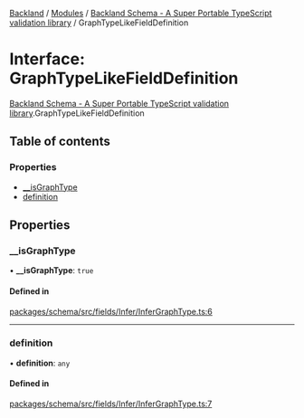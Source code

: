 [Backland](../README.md) / [Modules](../modules.md) / [Backland Schema - A Super Portable TypeScript validation library](../modules/Backland_Schema___A_Super_Portable_TypeScript_validation_library.md) / GraphTypeLikeFieldDefinition

# Interface: GraphTypeLikeFieldDefinition

[Backland Schema - A Super Portable TypeScript validation library](../modules/Backland_Schema___A_Super_Portable_TypeScript_validation_library.md).GraphTypeLikeFieldDefinition

## Table of contents

### Properties

- [\_\_isGraphType](Backland_Schema___A_Super_Portable_TypeScript_validation_library.GraphTypeLikeFieldDefinition.md#__isgraphtype)
- [definition](Backland_Schema___A_Super_Portable_TypeScript_validation_library.GraphTypeLikeFieldDefinition.md#definition)

## Properties

### \_\_isGraphType

• **\_\_isGraphType**: ``true``

#### Defined in

[packages/schema/src/fields/Infer/InferGraphType.ts:6](https://github.com/antoniopresto/darch/blob/c5cd1c8/packages/schema/src/fields/Infer/InferGraphType.ts#L6)

___

### definition

• **definition**: `any`

#### Defined in

[packages/schema/src/fields/Infer/InferGraphType.ts:7](https://github.com/antoniopresto/darch/blob/c5cd1c8/packages/schema/src/fields/Infer/InferGraphType.ts#L7)
